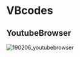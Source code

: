 # VBcodes

## YoutubeBrowser
![190206_youtubebrowser](https://user-images.githubusercontent.com/27729058/52282717-678a4100-29a4-11e9-9e38-cd6d93c250c6.jpg)
